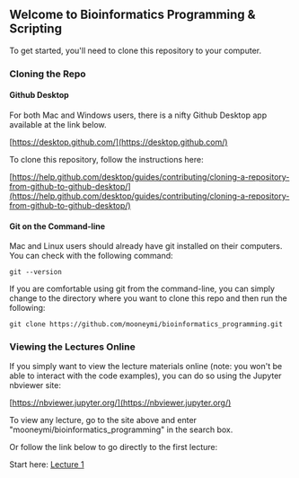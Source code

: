 ## Welcome to Bioinformatics Programming & Scripting

To get started, you'll need to clone this repository to your computer.


### Cloning the Repo

#### Github Desktop

For both Mac and Windows users, there is a nifty Github Desktop app available at the link below.

[https://desktop.github.com/](https://desktop.github.com/)

To clone this repository, follow the instructions here:

[https://help.github.com/desktop/guides/contributing/cloning-a-repository-from-github-to-github-desktop/](https://help.github.com/desktop/guides/contributing/cloning-a-repository-from-github-to-github-desktop/)

#### Git on the Command-line

Mac and Linux users should already have git installed on their computers. You can check with the following command:

  `git --version`

If you are comfortable using git from the command-line, you can simply change to the directory where you want to clone this repo and then run the following:

  `git clone https://github.com/mooneymi/bioinformatics_programming.git`


### Viewing the Lectures Online

If you simply want to view the lecture materials online (note: you won't be able to interact with the code examples), you can do so using the Jupyter nbviewer site:

[https://nbviewer.jupyter.org/](https://nbviewer.jupyter.org/)

To view any lecture, go to the site above and enter "mooneymi/bioinformatics_programming" in the search box.

Or follow the link below to go directly to the first lecture:

Start here: [Lecture 1](https://nbviewer.jupyter.org/github/mooneymi/bioinformatics_programming/blob/master/BMI565_Week1_Data_Types_Operators.ipynb)

